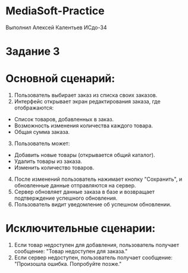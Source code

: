 # MediaSoft-Practice
Выполнил Алексей Калентьев ИСдо-34
# Задание 3
# Основной сценарий:
1. Пользователь выбирает заказ из списка своих заказов.
2. Интерфейс открывает экран редактирования заказа, где отображаются:
- Список товаров, добавленных в заказ.
- Возможность изменения количества каждого товара.
- Общая сумма заказа.
3. Пользователь может:
- Добавить новые товары (открывается общий каталог).
- Удалить товары из заказа.
- Изменить количество товаров.
4. После изменений пользователь нажимает кнопку "Сохранить", и обновленные данные отправляются на сервер.
5. Сервер обновляет данные заказа в базе и возвращает подтверждение успешного обновления.
6. Пользователь видит уведомление об успешном обновлении.
  
# Исключительные сценарии:
1. Если товар недоступен для добавления, пользователь получает сообщение: "Товар недоступен для заказа."
2. Если сервер недоступен, пользователь получает сообщение: "Произошла ошибка. Попробуйте позже."
